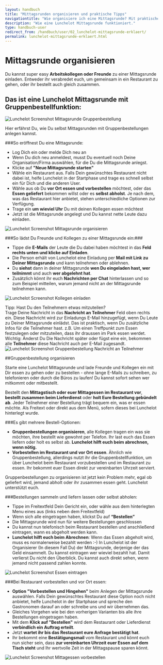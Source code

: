 ```yaml
---
layout: handbuch
title: "Mittagsrunden organisieren und praktische Tipps"
navigationtitle: "Wie organisiere ich eine Mittagsrunde? Mit praktischen Tipps."
description: "Wie eine Lunchelot Mittagsrunde funktioniert."
type: handbuch-user
redirect_from: /handbuch/user/02_lunchelot-mittagsrunde-erklaert/
permalink: lunchelot-mittagsrunde-erklaert.html
---
```


# Mittagsrunde organisieren

<p class="message">
Du kannst super easy <b>Arbeitskollegen oder Freunde</b> zu einer Mittagsrunde einladen. Entweder ihr verabredet euch, um gemeinsam in ein Restaurant zu gehen, oder ihr bestellt auch gleich zusammen.
</p>

## Das ist eine Lunchelot Mittagsrunde mit Gruppenbestellfunktion:
![Lunchelot Screenshot Mittagsrunde Gruppenbestellung]({{site.baseurl}}handbuch/user/img/mittagsrunde.png)

Hier erfährst Du, wie Du selbst Mittagsrunden mit Gruppenbestellungen anlegen kannst.

###So eröffnest Du eine Mittagsrunde:

*   Log Dich ein oder melde Dich neu an
*   Wenn Du dich neu anmeldest, musst Du eventuell noch Deine Organisation/Firma auswählen, für die Du die Mittagsrunde anlegst.
*   Klicke auf **"Neue Mittagsrunde starten"**
*   Wähle ein Restaurant aus. Falls Dein gewünschtes Restaurant nicht dabei ist, helfe Lunchelot in der Startphase und trage es schnell selbst ein für Dich und die anderen User.
*   Wähle aus ob Du **vor Ort essen und vorbestellen** möchtest, oder das **Essen geliefert** bekommen willst oder es **selbst abholst**. Je nach dem, was das Restaurant hier anbietet, stehen unterschiedliche Optionen zur Verfügung.
*   Trage ein **um wieviel Uhr** Du mit deinen Kollegen essen möchtest
*   Jetzt ist die Mittagsrunde angelegt und Du kannst nette Leute dazu einladen.

![Lunchelot Screenshot Mittagsrunde organisieren]({{site.baseurl}}handbuch/user/img/mittagsrunde-anlegen.png)

###So lädst Du Freunde und Kollegen zu einer Mittagsrunde ein:###

*   Tippe die **E-Mails** der Leute die Du dabei haben möchtest in das **Feld rechts unten und klicke auf Einladen**.
*   Die Person erhält von Lunchelot eine Einladung per **Mail mit Link zu Deiner Mittagsrunde** und kann teilnehmen oder ablehnen.
*   Du **siehst** dann in deiner Mittagsrunde **wen Du eingeladen hast, wer teilnimmt** und auch **wer abgelehnt hat**.
*   Zusätzlich könnt ihr euch **Nachrichten per Chat** hinterlassen und so zum Beispiel mitteilen, warum jemand nicht an der Mittagsrunde teilnehmen kann.

![Lunchelot Screenshot Kollegen einladen]({{site.baseurl}}handbuch/user/img/kollegen-einladen.png)

<p class="hint">
Tipp: Hast Du den Teilnehmern etwas mitzuteilen?<br />
Trage Deine Nachricht in das <b>Nachricht an Teilnehmer</b> Feld oben rechts ein. Diese Nachricht wird zur Einladungs E-Mail hinzugefügt, wenn Du Leute zu Deiner Mittagsrunde einlädst.
Das ist praktisch, wenn Du zusätzliche Infos für die Teilnehmer hast. z.B. Um einen Treffpunkt zum Essen festzulegen oder mitzuteilen, dass ihr draussen im Park essen werdet.<br />
Wichtig: Änderst Du Die Nachricht später oder fügst eine ein, bekommen alle <b>Teilnehmer</b> diese Nachricht auch per E-Mail zugesandt.
<img src="{{site.baseurl}}handbuch/user/img/nachricht-teilnehmer.png" alt="Lunchelot Screenshot Gruppenbestellung Nachricht an Teilnehmer" />
</p>


##Gruppenbestellung organisieren


<p class="message">
Starte eine Lunchelot Mittagsrunde und lade Freunde und Kollegen ein mit Dir essen zu gehen oder zu bestellen - ohne lange E-Mails zu schreiben, zu telefonieren oder durch die Büros zu laufen! Du kannst sofort sehen wer mitkommt oder mitbestellt.
</p>

Bestellt den **Mittagstisch oder euer Mittagessen im Restaurant vor**, **bestellt zusammen beim Lieferdienst** oder **holt Eure Bestellung gebündelt ab**. Jeder Teilnehmer einer Bestellung trägt bequem ein, was er essen möchte. Als Freitext oder direkt aus dem Menü, sofern dieses bei Lunchelot hinterlegt wurde.

###Es gibt mehrere Bestell-Optionen:

*   **Gruppenbestellungen organisieren**, alle Kollegen tragen ein was sie möchten, ihre bestellt wie gewohnt per Telefon. Ihr last euch das Essen liefern oder holt es selbst ab. **Lunchelot hilft euch beim abrechnen, wenn nötig.**
*   **Vorbestellen im Restaurant und vor Ort essen**. Ähnlich wie Gruppenbestellung, allerdings nutzt ihr die Gruppenbstellfunktion, um über Lunchelot beim Restaurant vorzubestellen und im Restaurant zu essen. Ihr bekommt euer Essen direkt zur vereinbarten Uhrzeit serviert.

<p class="message">Gruppenbestellungen zu organisieren ist jetzt kein Problem mehr, egal ob geliefert wird, jemand abholt oder ihr zusammen essen geht. Lunchelot unterstützt euch.</p>

###Bestellungen sammeln und liefern lassen oder selbst abholen:

*   Tippe im Freitextfeld Dein Gericht ein, oder wähle aus dem hinterlegten Menu eines aus (links neben dem Freitextfeld)
*   Wenn sich alle eingetragen haben, klickst Du auf **“Bestellen”**
*   Die Mittagsrunde wird nun für weitere Bestellungen geschlossen
*   Du kannst nun telefonisch beim Restaurant bestellen und anschließend eintragen, wann es abgeholt werden kann.
*   **Lunchelot hilft euch beim Abrechnen**: Wenn das Essen abgeholt wird, muss es normalerweise bezahlt werden :-) In Lunchelot ist der Organisierer (In diesem Fall Du) der Mittagsrunde, derjenige der das Geld einsammelt.
Du kannst eintragen wer wieviel bezahlt hat. Damit verlierst Du nicht den Überblick. Du kannst auch direkt sehen, wenn jemand nicht passend zahlen konnte.

![Lunchelot Screenshot Essen eintragen]({{site.baseurl}}handbuch/user/img/mittagsrunde-essen-waehlen.png)

###Bei Restaurant vorbestellen und vor Ort essen:

*   **Option "Vorbestellen und Hingehen"** beim Anlegen der Mittagsrunde auswählen. Falls Dein gewünschtes Restaurant diese Option noch nicht anbietet, helfe Lunchelot in der Startphase und spreche den Gastronomen darauf an oder schreibe uns und wir übernehmen das.
*   Gleiches Vorgehen wie bei den vorherigen Varianten bis alle ihre Bestellungen eingetragen haben.
*   Mit dem **Klick auf "Bestellen"** wird dem Restaurant oder Lieferdienst **verbindlich ein Auftrag erteilt**.
*   Jetzt **wartet ihr bis das Restaurant eure Anfrage bestätigt hat**.
*   Ihr bekommt eine **Bestätigungsmail** vom Restaurant und könnt euch nun sicher sein, dass **zur vereinbarten Uhrzeit euer Essen auf dem Tisch steht** und Ihr wertvolle Zeit in der Mittagspause sparen könnt.

![Lunchelot Screenshot Mittagessen vorbestellen]({{site.baseurl}}handbuch/user/img/screenshot-essen-vorbestellen.png)

